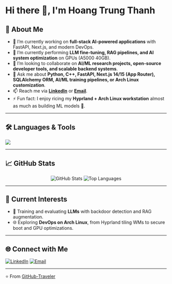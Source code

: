 
# Hi there 👋, I'm Hoang Trung Thanh

## 🚀 About Me
- 🔭 I’m currently working on **full-stack AI-powered applications** with FastAPI, Next.js, and modern DevOps.
- 🌱 I’m currently performing **LLM fine-tuning, RAG pipelines, and AI system optimization** on GPUs (A5000 40GB).
- 👯 I’m looking to collaborate on **AI/ML research projects, open-source developer tools, and scalable backend systems**.
- 💬 Ask me about **Python, C++, FastAPI, Next.js 14/15 (App Router), SQLAlchemy ORM, AI/ML training pipelines, or Arch Linux customization**.
- 📫 Reach me via **[LinkedIn](https://www.linkedin.com/in/emthanh)** or **[Email](mailto:trungthanhhy1@gmail.com)**.
- ⚡ Fun fact: I enjoy ricing my **Hyprland + Arch Linux workstation** almost as much as building ML models 🚀.

---

## 🛠️ Languages & Tools
<p>
  <img src="https://skillicons.dev/icons?i=python,typescript,nextjs,fastapi,postgres,docker,linux,git,vscode" />
</p>

---

## 📈 GitHub Stats
<p align="center">
  <img src="https://github-readme-stats.vercel.app/api?username=GitHub-Traveler&show_icons=true&theme=radical" alt="GitHub Stats" />
  <img src="https://github-readme-stats.vercel.app/api/top-langs/?username=GitHub-Traveler&layout=compact&theme=radical" alt="Top Languages" />
</p>

---

## 🔬 Current Interests
- 🧪 Training and evaluating **LLMs** with backdoor detection and RAG augmentation.
- 🌐 Exploring **DevOps on Arch Linux**, from Hyprland tiling WMs to secure boot and GPU optimizations.

---

## 🌐 Connect with Me
[![LinkedIn](https://img.shields.io/badge/-LinkedIn-0077B5?style=for-the-badge&logo=linkedin&logoColor=white)](https://www.linkedin.com/in/emthanh)
[![Email](https://img.shields.io/badge/-Email-D14836?style=for-the-badge&logo=gmail&logoColor=white)](mailto:trungthanhhy1@gmail.com)
<!-- [![Portfolio](https://img.shields.io/badge/-Portfolio-000000?style=for-the-badge&logo=vercel&logoColor=white)](YOUR-PORTFOLIO) -->

---

⭐️ From [GitHub-Traveler](https://github.com/GitHub-Traveler)
